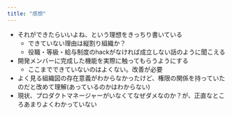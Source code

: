 ```yaml
---
title: "感想"
---
```


- それができたらいいよね、という理想をきっちり書いている
  - できていない理由は縦割り組織か？
  - 役職・等級・給与制度のhackがなければ成立しない話のように聞こえる
- 開発メンバーに完成した機能を実際に触ってもらうようにする
  - ここまでできていないのはよくない。改善が必要
- よく見る組織図の存在意義がわからなかったけど、権限の関係を持っていたのだと改めて理解(あっているのかはわからない)
- 現状、プロダクトマネージャーがいなくてなぜダメなのか？が、正直なところあまりよくわかっていない
